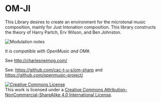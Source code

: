 # OM-JI
This Library desires to create an environment for the microtonal music composition, mainly for Just Intonation composition. This library constructs the theory of Harry Partch, Erv Wilson, and Ben Johnston. 


![Modulation notes](blob:https://br.pinterest.com/90edad89-5d39-4ab0-8904-142a17d4324f)

*It is compatible with OpenMusic and OM#*. 

See http://charlesneimog.com/ 

See: https://github.com/cac-t-u-s/om-sharp and https://github.com/openmusic-project/
 
<a rel="license" href="http://creativecommons.org/licenses/by-nc-sa/4.0/"><img alt="Creative Commons License" style="border-width:0" src="https://i.creativecommons.org/l/by-nc-sa/4.0/88x31.png" /></a><br />This work is licensed under a <a rel="license" href="http://creativecommons.org/licenses/by-nc-sa/4.0/">Creative Commons Attribution-NonCommercial-ShareAlike 4.0 International License</a>.
